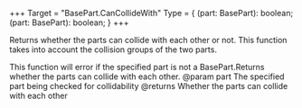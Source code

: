 +++
Target = "BasePart.CanCollideWith"
Type = { (part: BasePart): boolean; (part: BasePart): boolean; }
+++

Returns whether the parts can collide with each other or not. This function takes into account the collision groups of the two parts.This function will error if the specified part is not a BasePart.Returns whether the parts can collide with each other.@param part The specified part being checked for collidability@returns Whether the parts can collide with each other